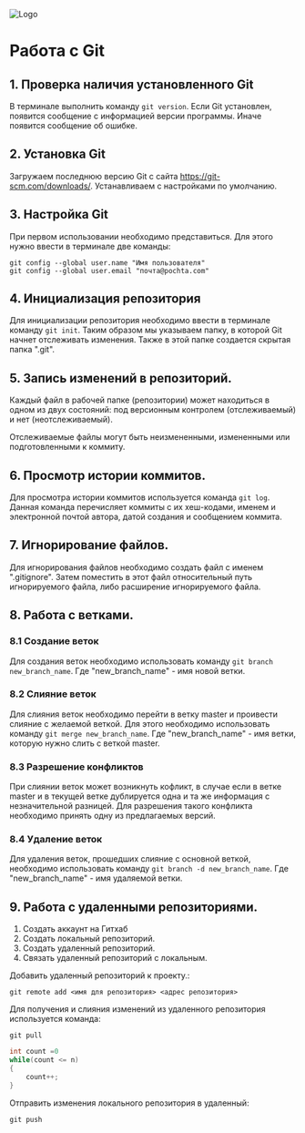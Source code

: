 ![Logo](git_picture.jpg)

# Работа с Git

## 1. Проверка наличия установленного Git
В терминале выполнить команду `git version`.
Если Git установлен, появится сообщение с информацией версии программы. Иначе появится сообщение об ошибке.

## 2. Установка Git
Загружаем последнюю версию Git с сайта https://git-scm.com/downloads/.
Устанавливаем с настройками по умолчанию.

## 3. Настройка Git
При первом использовании необходимо представиться. Для этого нужно ввести в терминале две команды: 
```
git config --global user.name "Имя пользователя"
git config --global user.email "почта@pochta.com"
```
## 4. Инициализация репозитория
Для инициализации репозитория необходимо ввести в терминале команду `git init`. Таким образом мы указываем папку, в которой Git начнет отслеживать изменения. Также в этой папке создается скрытая папка ".git". 

## 5. Запись изменений в репозиторий.

Каждый файл в рабочей папке (репозитории) может находиться в одном из двух состояний: под версионным контролем (отслеживаемый) и нет (неотслеживаемый).

Отслеживаемые файлы могут быть неизмененными, измененными или подготовленными к коммиту. 

## 6. Просмотр истории коммитов.

Для просмотра истории коммитов используется команда `git log`.  Данная команда перечисляет коммиты с их хеш-кодами, именем и электронной почтой автора, датой создания и сообщением коммита.

## 7. Игнорирование файлов.

Для игнорирования файлов необходимо создать файл с именем ".gitignore". Затем поместить в этот файл относительный путь игнорируемого файла, либо расширение игнорируемого файла.

## 8. Работа с ветками.

### 8.1 Создание веток

Для создания веток необходимо использовать команду `git branch new_branch_name`. Где "new_branch_name" - имя новой ветки.

### 8.2 Слияние веток

Для слияния веток необходимо перейти в ветку master и проивести слияние с желаемой веткой. Для этого необходимо использовать команду `git merge new_branch_name`. Где "new_branch_name" - имя ветки, которую нужно слить с веткой master.

### 8.3 Разрешение конфликтов

При слиянии веток может возникнуть кофликт, в случае если в ветке master и в текущей ветке дублируется одна и та же информация с незначительной разницей. Для разрешения такого конфликта необходимо принять одну из предлагаемых версий.  

### 8.4 Удаление веток

Для удаления веток, прошедших слияние с основной веткой, необходимо использовать команду `git branch -d new_branch_name`. Где "new_branch_name" - имя удаляемой ветки.

## 9. Работа с удаленными репозиториями.

1. Создать аккаунт на Гитхаб
2. Создать локальный репозиторий.
3. Создать удаленный репозиторий.
4. Связать удаленный репозиторий с локальным.

Добавить удаленный репозиторий к проекту.:
```
git remote add <имя для репозитория> <адрес репозитория>
```

Для получения и слияния изменений из удаленного репозитория используется команда:
```
git pull
```


```C#
int count =0 
while(count <= n)
{
    count++;
}
```

Отправить изменения локального репозитория в удаленный:

```
git push
```
